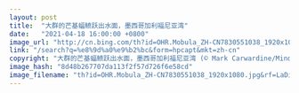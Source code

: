```yaml
---
layout: post
title:  "大群的芒基蝠鲼跃出水面，墨西哥加利福尼亚湾"
date:   "2021-04-18 16:00:00 +0800"
image_url: "http://cn.bing.com/th?id=OHR.Mobula_ZH-CN7830551038_1920x1080.jpg&rf=LaDigue_1920x1080.jpg&pid=hp"
link: "/search?q=%e8%9d%a0%e9%b2%bc&form=hpcapt&mkt=zh-cn"
copyright: "大群的芒基蝠鲼跃出水面，墨西哥加利福尼亚湾 (© Mark Carwardine/Minden Pictures)"
image_hash: "8d48b267707da113f2f57d726f6e58cd"
image_filename: "th?id=OHR.Mobula_ZH-CN7830551038_1920x1080.jpg&rf=LaDigue_1920x1080.jpg&pid=hp"
---
```

